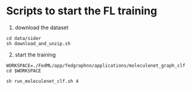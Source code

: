 # Scripts to start the FL training

1. download the dataset
```
cd data/sider
sh download_and_unzip.sh
```

2. start the training
```
WORKSPACE=./FedML/app/fedgraphnn/applications/moleculenet_graph_clf
cd $WORKSPACE

sh run_moleculenet_clf.sh 4
```